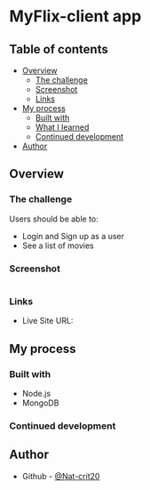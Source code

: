 # MyFlix-client app

## Table of contents

- [Overview](#overview)
  - [The challenge](#the-challenge)
  - [Screenshot](#screenshot)
  - [Links](#links)
- [My process](#my-process)
  - [Built with](#built-with)
  - [What I learned](#what-i-learned)
  - [Continued development](#continued-development)
- [Author](#author)

## Overview

### The challenge

Users should be able to:

- Login and Sign up as a user
- See a list of movies

### Screenshot

![]()

### Links

- Live Site URL: []()

## My process

### Built with

- Node.js
- MongoDB

### Continued development

## Author

- Github - [@Nat-crit20](https://github.com/Nat-crit20)
